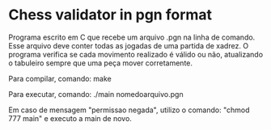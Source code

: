 # Chess validator in pgn format

Programa escrito em C que recebe um arquivo .pgn na linha de comando. Esse arquivo deve conter todas as jogadas de uma partida de xadrez. O programa verifica se cada movimento realizado é válido ou não, atualizando o tabuleiro sempre que uma peça mover corretamente.

Para compilar, comando:
make

Para executar, comando:
./main nomedoarquivo.pgn

Em caso de mensagem "permissao negada", utilizo o comando: "chmod 777 main" e executo a main de novo.